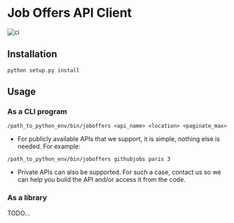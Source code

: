 # Job Offers API Client

![ci](https://github.com/ContentGardeningStudio/joboffers_apiclient/workflows/ci/badge.svg)

## Installation

```
python setup.py install
```

## Usage

### As a CLI program

```
/path_to_python_env/bin/joboffers <api_name> <location> <paginate_max>
```

* For publicly available APIs that we support, it is simple, nothing else is needed. For example:

```
/path_to_python_env/bin/joboffers githubjobs paris 3
```

* Private APIs can also be supported. For such a case, contact us so we can help you build the API and/or access it from the code.


### As a library

TODO...

